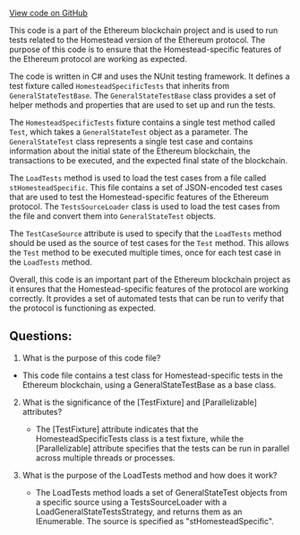 [View code on GitHub](https://github.com/nethermindeth/nethermind/Ethereum.Blockchain.Test/HomesteadSpecificTests.cs)

This code is a part of the Ethereum blockchain project and is used to run tests related to the Homestead version of the Ethereum protocol. The purpose of this code is to ensure that the Homestead-specific features of the Ethereum protocol are working as expected. 

The code is written in C# and uses the NUnit testing framework. It defines a test fixture called `HomesteadSpecificTests` that inherits from `GeneralStateTestBase`. The `GeneralStateTestBase` class provides a set of helper methods and properties that are used to set up and run the tests. 

The `HomesteadSpecificTests` fixture contains a single test method called `Test`, which takes a `GeneralStateTest` object as a parameter. The `GeneralStateTest` class represents a single test case and contains information about the initial state of the Ethereum blockchain, the transactions to be executed, and the expected final state of the blockchain. 

The `LoadTests` method is used to load the test cases from a file called `stHomesteadSpecific`. This file contains a set of JSON-encoded test cases that are used to test the Homestead-specific features of the Ethereum protocol. The `TestsSourceLoader` class is used to load the test cases from the file and convert them into `GeneralStateTest` objects. 

The `TestCaseSource` attribute is used to specify that the `LoadTests` method should be used as the source of test cases for the `Test` method. This allows the `Test` method to be executed multiple times, once for each test case in the `LoadTests` method. 

Overall, this code is an important part of the Ethereum blockchain project as it ensures that the Homestead-specific features of the protocol are working correctly. It provides a set of automated tests that can be run to verify that the protocol is functioning as expected.
## Questions: 
 1. What is the purpose of this code file?
   - This code file contains a test class for Homestead-specific tests in the Ethereum blockchain, using a GeneralStateTestBase as a base class.

2. What is the significance of the [TestFixture] and [Parallelizable] attributes?
   - The [TestFixture] attribute indicates that the HomesteadSpecificTests class is a test fixture, while the [Parallelizable] attribute specifies that the tests can be run in parallel across multiple threads or processes.
   
3. What is the purpose of the LoadTests method and how does it work?
   - The LoadTests method loads a set of GeneralStateTest objects from a specific source using a TestsSourceLoader with a LoadGeneralStateTestsStrategy, and returns them as an IEnumerable. The source is specified as "stHomesteadSpecific".